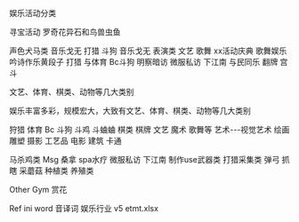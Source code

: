 娱乐活动分类





寻宝活动 罗奇花异石和鸟兽虫鱼


声色犬马类  音乐戈无 打猎 斗狗
音乐戈无
表演类 文艺 歌舞 xx活动庆典
歌舞娱乐  吟诗作乐黄段子
打猎 与体育
Bc斗狗
明察暗访 微服私访 下江南 与民同乐
 翻牌 宫斗


文艺、体育、棋类、动物等几大类别


娱乐丰富多彩，规模宏大，大致有文艺、体育、棋类、动物等几大类别



狩猎 体育
Bc 斗狗 斗鸡 斗蛐蛐
棋类 棋牌
文艺 魔术 歌舞等
艺术---视觉艺术  绘画 雕塑 摄影 工艺品 电影 建筑 卡通

马杀鸡类
Msg 
桑拿 spa水疗
微服私访 下江南
制作use武器类 打猎采集类
弹弓
抓瞎   采蘑菇 
种植类  养殖类

Other
Gym
 赏花 

Ref
ini word 音译词 娱乐行业 v5  etmt.xlsx
